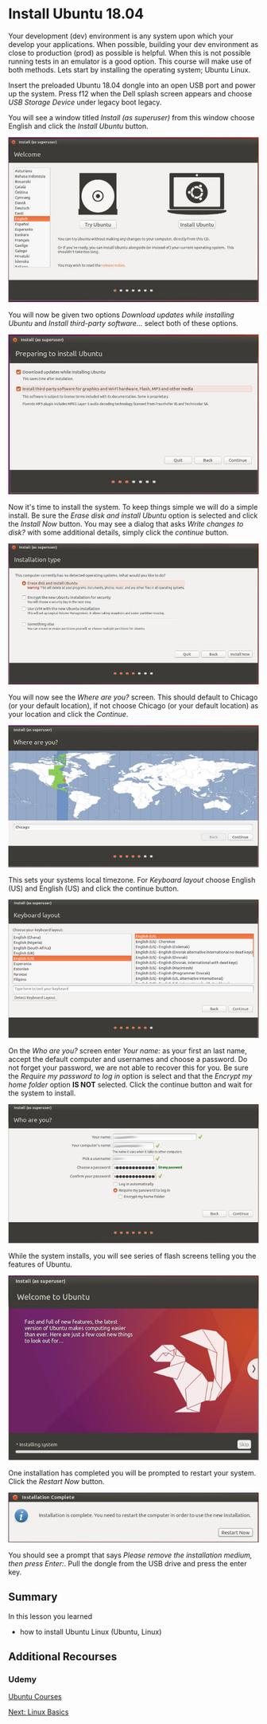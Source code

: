 # Install Ubuntu 18.04
Your development (dev) environment is any system upon which your develop your applications. When possible, building your dev environment as close to production (prod) as possible is helpful. When this is not possible running tests in an emulator is a good option. This course will make use of both methods. Lets start by installing the operating system; Ubuntu Linux.

Insert the preloaded Ubuntu 18.04 dongle into an open USB port and power up the system. Press f12 when the Dell splash screen appears and choose _USB Storage Device_ under legacy boot legacy.

You will see a window titled _Install (as superuser)_ from this window choose English and click the _Install Ubuntu_ button.  

![Welcome](/img/install_ubuntu/welcome.jpg)

You will now be given two options _Download updates while installing Ubuntu_ and _Install third-party software..._ select both of these options.

![Preparing to install Ubuntu](/img/install_ubuntu/prepare.jpg)

Now it's time to install the system. To keep things simple we will do a simple install. Be sure the _Erase disk and install Ubuntu_ option is selected and click the _Install Now_ button. You may see a dialog that asks _Write changes to disk?_ with some additional details, simply click the _continue_ button.

![Installation type](/img/install_ubuntu/install.jpg)

You will now see the _Where are you?_ screen. This should default to Chicago (or your default location), if not choose Chicago (or your default location) as your location and click the _Continue_.

![Where Are you](/img/install_ubuntu/where.jpg)

This sets your systems local timezone. For _Keyboard layout_ choose English (US) and English (US) and click the continue button.

![Keyboard layout](/img/install_ubuntu/keyboard.jpg)

On the _Who are you?_ screen enter _Your name:_ as your first an last name, accept the default computer and usernames and choose a password. Do not forget your password, we are not able to recover this for you. Be sure the _Require my password to log in_ option is select and that the _Encrypt my home folder_ option __IS NOT__ selected. Click the continue button and wait for the system to install.

![Who are you](/img/install_ubuntu/who.jpg)

While the system installs, you will see series of flash screens telling you the features of Ubuntu.

![Installing System](/img/install_ubuntu/installing.jpg)

One installation has completed you will be prompted to restart your system. Click the _Restart Now_ button.

![Complete](/img/install_ubuntu/complete.jpg)

You should see a prompt that says _Please remove the installation medium, then press Enter:_.
Pull the dongle from the USB drive and press the enter key.

## Summary
In this lesson you learned
* how to install Ubuntu Linux (Ubuntu, Linux)

## Additional Recourses

### Udemy
[Ubuntu Courses](https://microtrain.udemy.com/organization/search/?src=ukw&q=ubuntu)

[Next: Linux Basics](02-LinuxBasics.md)
